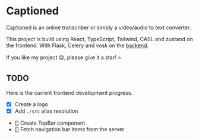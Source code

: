 # Captioned

Captioned is an online transcriber or simply a video/audio to text converter.

This project is build using React, TypeScript, Tailwind, CASL and zustand on the frontend.
With Flask, Celery and vosk on the [backend]().

If you like my project 😋, please give it a star! ⭐

## TODO

Here is the current frontend development progress.

- [x] Create a logo
- [x] Add ```./src``` alias resolution
- [] Create TopBar component
- [] Fetch navigation bar items from the server